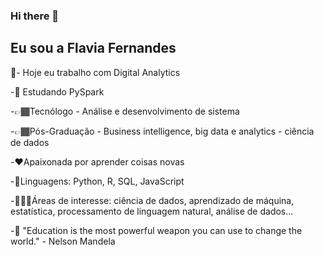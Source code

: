 ### Hi there 👋

<!--
**fernandesflavia/fernandesflavia** is a ✨ _special_ ✨ repository because its `README.md` (this file) appears on your GitHub profile.

Here are some ideas to get you started:

- 🔭 I’m currently working on ...
- 🌱 I’m currently learning ...
- 👯 I’m looking to collaborate on ...
- 🤔 I’m looking for help with ...
- 💬 Ask me about ...
- 📫 How to reach me: ...
- 😄 Pronouns: ...
- ⚡ Fun fact: ...
-->
## Eu sou a  Flavia Fernandes

🔭- Hoje eu trabalho com Digital Analytics
  
-🌱 Estudando PySpark
  
-👉🏾Tecnólogo - Análise e desenvolvimento de sistema

-👉🏾Pós-Graduação - Business intelligence, big data e analytics - ciência de dados






-❤️Apaixonada por aprender coisas novas

-👅Linguagens: Python, R, SQL, JavaScript

-👩🏾‍💻Áreas de interesse: ciência de dados, aprendizado de máquina, estatística, processamento de linguagem natural, análise de dados...

-💭 "Education is the most powerful weapon you can use to change the world." - Nelson Mandela
